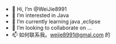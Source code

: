 - 👋 Hi, I’m @WeiJie8991
- 👀 I’m interested in Java
- 🌱 I’m currently learning java ,eclipse
- 💞️ I’m looking to collaborate on ...
- 📫 如何联系我。wejie8991@gmal.com
的
<!---
WeiJie8991/WeiJie8991 is a ✨ special ✨ repository because its `README.md` (this file) appears on your GitHub profile.
You can click the Preview link to take a look at your changes.
--->

